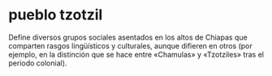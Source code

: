 # pueblo tzotzil
Define diversos grupos sociales asentados en los altos de Chiapas que comparten rasgos lingüísticos y culturales, aunque difieren en otros (por ejemplo, en la distinción que se hace entre «Chamulas» y «Tzotziles» tras el periodo colonial).
